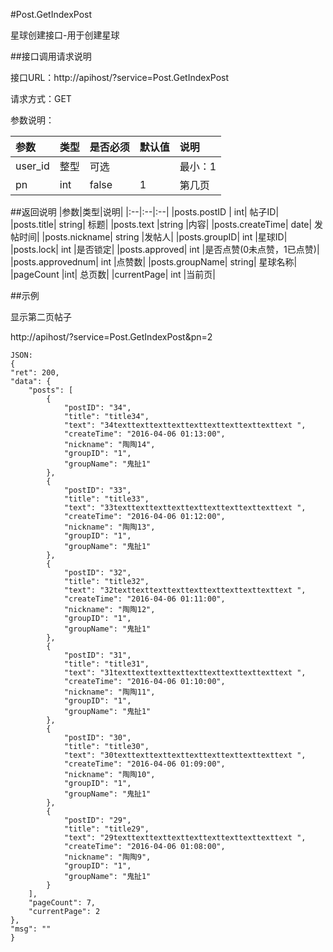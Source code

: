 #Post.GetIndexPost

星球创建接口-用于创建星球

##接口调用请求说明

接口URL：http://apihost/?service=Post.GetIndexPost

请求方式：GET

参数说明：

|参数|类型|是否必须|默认值|说明|
|:--|:--|:--|:--|:--|
|user_id|   整型| 可选     ||           最小：1  |  用户ID|
|pn	|int|	false|	1	|第几页|

##返回说明
|参数|类型|说明|
|:--|:--|:--|
|posts.postID	|	int|	帖子ID|
|posts.title|	string|	标题|
|posts.text	|string	|内容|
|posts.createTime|	date|	发帖时间|
|posts.nickname|	string	|发帖人|
|posts.groupID|	int	|星球ID|
|posts.lock|	int	|是否锁定|
|posts.approved|	int	|是否点赞(0未点赞，1已点赞)|
|posts.approvednum|	int	|点赞数|
|posts.groupName|	string|	星球名称|
|pageCount	|int|	总页数|
|currentPage|	int	|当前页|

##示例

显示第二页帖子

http://apihost/?service=Post.GetIndexPost&pn=2

    JSON:
    {
    "ret": 200,
    "data": {
        "posts": [
            {
                "postID": "34",
                "title": "title34",
                "text": "34texttexttexttexttexttexttexttexttexttext ",
                "createTime": "2016-04-06 01:13:00",
                "nickname": "陶陶14",
                "groupID": "1",
                "groupName": "鬼扯1"
            },
            {
                "postID": "33",
                "title": "title33",
                "text": "33texttexttexttexttexttexttexttexttexttext ",
                "createTime": "2016-04-06 01:12:00",
                "nickname": "陶陶13",
                "groupID": "1",
                "groupName": "鬼扯1"
            },
            {
                "postID": "32",
                "title": "title32",
                "text": "32texttexttexttexttexttexttexttexttexttext ",
                "createTime": "2016-04-06 01:11:00",
                "nickname": "陶陶12",
                "groupID": "1",
                "groupName": "鬼扯1"
            },
            {
                "postID": "31",
                "title": "title31",
                "text": "31texttexttexttexttexttexttexttexttexttext ",
                "createTime": "2016-04-06 01:10:00",
                "nickname": "陶陶11",
                "groupID": "1",
                "groupName": "鬼扯1"
            },
            {
                "postID": "30",
                "title": "title30",
                "text": "30texttexttexttexttexttexttexttexttexttext ",
                "createTime": "2016-04-06 01:09:00",
                "nickname": "陶陶10",
                "groupID": "1",
                "groupName": "鬼扯1"
            },
            {
                "postID": "29",
                "title": "title29",
                "text": "29texttexttexttexttexttexttexttexttexttext ",
                "createTime": "2016-04-06 01:08:00",
                "nickname": "陶陶9",
                "groupID": "1",
                "groupName": "鬼扯1"
            }
        ],
        "pageCount": 7,
        "currentPage": 2
    },
    "msg": ""
    }
